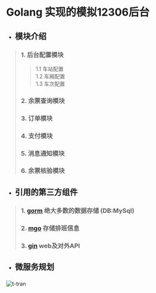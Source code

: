 # Golang 实现的模拟12306后台
* ## 模块介绍
>### 1. 后台配置模块
>>    1.1 车站配置  
    1.2 车厢配置  
    1.3 车次配置
>### 2. 余票查询模块
>### 3. 订单模块
>### 4. 支付模块
>### 5. 消息通知模块
>### 6. 余票核验模块

* ## 引用的第三方组件
>### 1. [gorm](https://github.com/jinzhu/grom) 绝大多数的数据存储 (DB:MySql)
>### 2. [mgo](https://gopkg.in/mgo.v2)  存储排班信息
>### 3. [gin](https://github.com/gin-gonic/gin) web及对外API

* ## 微服务规划
>### 
![t-tran](https://raw.githubusercontent.com/tod-chen/t-tran/master/MAP.png)
